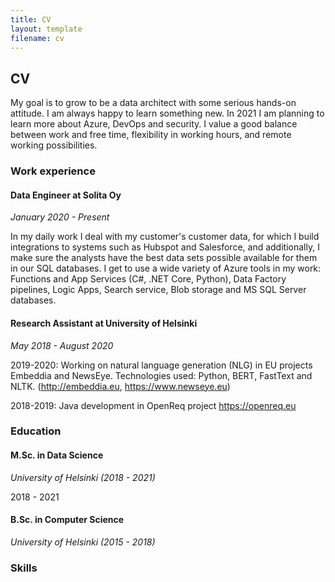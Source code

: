 ```yaml
---
title: CV
layout: template
filename: cv
--- 
```

## CV

My goal is to grow to be a data architect with some serious hands-on attitude. I am always happy to learn something new. In 2021 I am planning to learn more about Azure, DevOps and security. I value a good balance between work and free time, flexibility in working hours, and remote working possibilities.

### Work experience

#### Data Engineer at Solita Oy

_January 2020 - Present_

In my daily work I deal with my customer's customer data, for which I build integrations to systems such as Hubspot and Salesforce, and additionally, I make sure the analysts have the best data sets possible available for them in our SQL databases. I get to use a wide variety of Azure tools in my work: Functions and App Services (C#, .NET Core, Python), Data Factory pipelines, Logic Apps, Search service, Blob storage and MS SQL Server databases.

#### Research Assistant at University of Helsinki

_May 2018 - August 2020_

2019-2020: Working on natural language generation (NLG) in EU projects Embeddia and NewsEye. Technologies used: Python, BERT, FastText and NLTK.
(http://embeddia.eu, https://www.newseye.eu)

2018-2019: Java development in OpenReq project
https://openreq.eu

### Education

#### M.Sc. in Data Science

_University of Helsinki (2018 - 2021)_

2018 - 2021

#### B.Sc. in Computer Science

_University of Helsinki (2015 - 2018)_


### Skills


